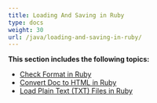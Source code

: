 ```yaml
---
title: Loading And Saving in Ruby
type: docs
weight: 30
url: /java/loading-and-saving-in-ruby/
---
```


**This section includes the following topics:**

- [Check Format in Ruby](/words/java/check-format-in-ruby-html/)
- [Convert Doc to HTML in Ruby](/words/java/convert-doc-to-html-in-ruby-html/)
- [Load Plain Text (TXT) Files in Ruby](/words/java/load-plain-text-28txt-29-files-in-ruby-html/)

